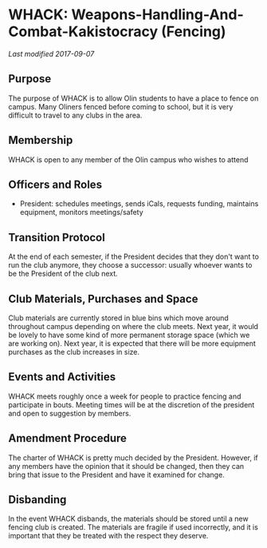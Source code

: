 # WHACK: Weapons-Handling-And-Combat-Kakistocracy (Fencing)
*Last modified 2017-09-07*

## Purpose
The purpose of WHACK is to allow Olin students to have a place to fence on campus. Many Oliners fenced before coming to school, but it is very difficult to travel to any clubs in the area.

## Membership
WHACK is open to any member of the Olin campus who wishes to attend

## Officers and Roles
* President: schedules meetings, sends iCals, requests funding, maintains equipment, monitors meetings/safety

## Transition Protocol
At the end of each semester, if the President decides that they don't want to run the club anymore, they choose a successor: usually whoever wants to be the President of the club next.

## Club Materials, Purchases and Space
Club materials are currently stored in blue bins which move around throughout campus depending on where the club meets. Next year, it would be lovely to have some kind of more permanent storage space (which we are working on). Next year, it is expected that there will be more equipment purchases as the club increases in size.

## Events and Activities
WHACK meets roughly once a week for people to practice fencing and participate in bouts. Meeting times will be at the discretion of the president and open to suggestion by members.

## Amendment Procedure
The charter of WHACK is pretty much decided by the President. However, if any members have the opinion that it should be changed, then they can bring that issue to the President and have it examined for change.

## Disbanding
In the event WHACK disbands, the materials should be stored until a new fencing club is created. The materials are fragile if used incorrectly, and it is important that they be treated with the respect they deserve.
